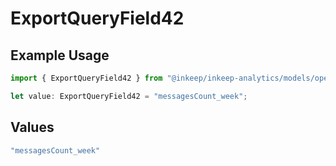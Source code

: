 # ExportQueryField42

## Example Usage

```typescript
import { ExportQueryField42 } from "@inkeep/inkeep-analytics/models/operations";

let value: ExportQueryField42 = "messagesCount_week";
```

## Values

```typescript
"messagesCount_week"
```